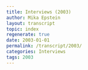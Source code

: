 ```yaml
---
title: Interviews (2003)
author: Mika Epstein
layout: transcript
topic: index
regenerate: true
date: 2003-01-01
permalink: /transcript/2003/
categories: Interviews
tags: 2003
---
```

